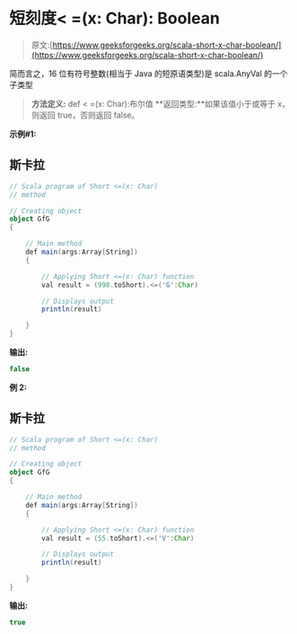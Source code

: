 # 短刻度< =(x: Char): Boolean

> 原文:[https://www.geeksforgeeks.org/scala-short-x-char-boolean/](https://www.geeksforgeeks.org/scala-short-x-char-boolean/)

简而言之，16 位有符号整数(相当于 Java 的短原语类型)是 scala.AnyVal 的一个子类型

> **方法定义:** def < =(x: Char):布尔值
> **返回类型:**如果该值小于或等于 x，则返回 true，否则返回 false。

**示例#1:**

## 斯卡拉

```scala
// Scala program of Short <=(x: Char)
// method

// Creating object
object GfG
{

    // Main method
    def main(args:Array[String])
    {

        // Applying Short <=(x: Char) function
        val result = (998.toShort).<=('G':Char)

        // Displays output
        println(result)

    }
}
```

**输出:**

```scala
false
```

**例 2:**

## 斯卡拉

```scala
// Scala program of Short <=(x: Char)
// method

// Creating object
object GfG
{

    // Main method
    def main(args:Array[String])
    {

        // Applying Short <=(x: Char) function
        val result = (55.toShort).<=('V':Char)

        // Displays output
        println(result)

    }
}
```

**输出:**

```scala
true
```